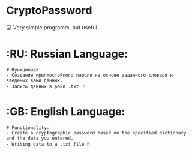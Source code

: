 # CryptoPassword

💻 Very simple programm, but useful.

# :RU: Russian Language:
    # Функционал:
    - Создание криптостойкого пароля на основе заданного словаря и введеных вами данных.
    - Запись данных в файл .txt 🖱️

# :GB: English Language:
    # Functionality:
    - Create a cryptographic password based on the specified dictionary and the data you entered.
    - Writing data to a .txt file 🖱️
